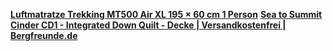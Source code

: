 [**Luftmatratze Trekking MT500 Air XL 195 × 60 cm 1 Person**](https://www.decathlon.de/p/luftmatratze-trekking-mt500-air-xl-195-%C3%97-60-cm-1-person/_/R-p-189394?mc=8612277&c=BLAU_T%C3%9CRKIS)
[**Sea to Summit Cinder CD1 - Integrated Down Quilt - Decke | Versandkostenfrei | Bergfreunde.de**](https://www.bergfreunde.de/sea-to-summit-cinder-cd1-integrated-down-quilt-decke/)